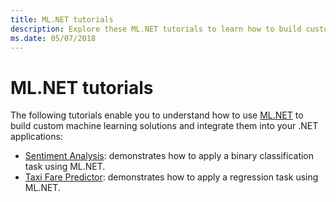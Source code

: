 ```yaml
---
title: ML.NET tutorials
description: Explore these ML.NET tutorials to learn how to build custom AI solutions and integrate them into your .NET applications.
ms.date: 05/07/2018
---
```

# ML.NET tutorials

The following tutorials enable you to understand how to use [ML.NET](../index.md) to build custom machine learning solutions and integrate them into your .NET applications:

* [Sentiment Analysis](sentiment-analysis.md): demonstrates how to apply a binary classification task using ML.NET.
* [Taxi Fare Predictor](taxi-fare.md): demonstrates how to apply a regression task using ML.NET.
